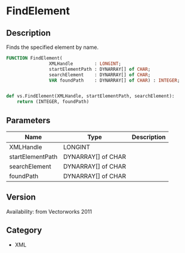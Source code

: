 # FindElement

## Description
Finds the specified element by name.

```pascal
FUNCTION FindElement(
				XMLHandle        : LONGINT;
				startElementPath : DYNARRAY[] of CHAR;
				searchElement    : DYNARRAY[] of CHAR;
				VAR foundPath    : DYNARRAY[] of CHAR) : INTEGER;
```

```python

def vs.FindElement(XMLHandle, startElementPath, searchElement):
    return (INTEGER, foundPath)
```

## Parameters
|Name|Type|Description|
|---|---|---|
|XMLHandle|LONGINT||
|startElementPath|DYNARRAY[] of CHAR||
|searchElement|DYNARRAY[] of CHAR||
|foundPath|DYNARRAY[] of CHAR||

## Version
Availability: from Vectorworks 2011
## Category
* XML

